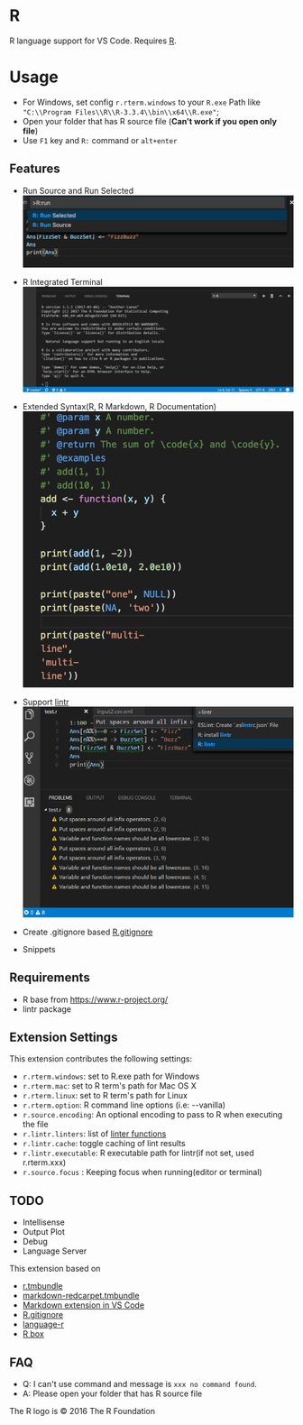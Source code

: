# R
R language support for VS Code.
Requires [R](https://www.r-project.org/).

# Usage
* For Windows, set config `r.rterm.windows` to your `R.exe` Path like `"C:\\Program Files\\R\\R-3.3.4\\bin\\x64\\R.exe"`;
* Open your folder that has R source file (**Can't work if you open only file**)
* Use `F1` key and `R:` command or `alt+enter`

## Features
* Run Source and Run Selected
![use Run .R](images/feature.png)

* R Integrated Terminal
![Create R terminal](images/terminal.png)

* Extended Syntax(R, R Markdown, R Documentation)
![Syntax](images/Rsyntax.png)
* Support [lintr](https://github.com/jimhester/lintr)
![lintr](images/lintr.png)
* Create .gitignore based [R.gitignore](https://github.com/github/gitignore/raw/master/R.gitignore)
* Snippets

## Requirements
* R base from https://www.r-project.org/
* lintr package

## Extension Settings
This extension contributes the following settings:

* `r.rterm.windows`: set to R.exe path for Windows
* `r.rterm.mac`: set to R term's path for Mac OS X
* `r.rterm.linux`: set to R term's path for Linux
* `r.rterm.option`: R command line options (i.e: --vanilla)
* `r.source.encoding`: An optional encoding to pass to R when executing the file
* `r.lintr.linters`: list of [linter functions](https://github.com/jimhester/lintr#available-linters)
* `r.lintr.cache`: toggle caching of lint results
* `r.lintr.executable`: R executable path for lintr(if not set, used r.rterm.xxx)
* `r.source.focus` : Keeping focus when running(editor or terminal)
 
## TODO
* Intellisense
* Output Plot
* Debug
* Language Server

This extension based on 
* [r.tmbundle](https://github.com/textmate/r.tmbundle)
* [markdown-redcarpet.tmbundle](https://github.com/streeter/markdown-redcarpet.tmbundle)
* [Markdown extension in VS Code](https://github.com/Microsoft/vscode/blob/master/extensions/markdown/snippets/markdown.json)
* [R.gitignore](https://github.com/github/gitignore/raw/master/R.gitignore)
* [language-r](https://github.com/lee-dohm/language-r)
* [R box](https://github.com/randy3k/R-Box)

## FAQ
* Q: I can't use command and message is `xxx no command found`.
* A: Please open your folder that has R source file

The R logo is © 2016 The R Foundation
